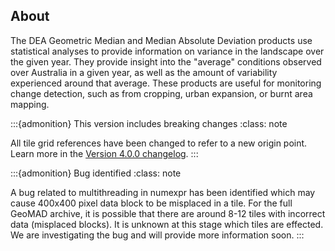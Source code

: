 ## About

The DEA Geometric Median and Median Absolute Deviation products use statistical analyses to provide information on variance in the landscape over the given year. They provide insight into the "average" conditions observed over Australia in a given year, as well as the amount of variability experienced around that average. These products are useful for monitoring change detection, such as from cropping, urban expansion, or burnt area mapping.

:::{admonition} This version includes breaking changes
:class: note

All tile grid references have been changed to refer to a new origin point. Learn more in the [Version 4.0.0 changelog](./?tab=history#v4.0.0).
:::

:::{admonition} Bug identified
:class: note

A bug related to multithreading in numexpr has been identified which may cause 400x400 pixel data block to be misplaced in a tile. For the full GeoMAD archive, it is possible that there are around 8-12 tiles with incorrect data (misplaced blocks). It is unknown at this stage which tiles are effected. We are investigating the bug and will provide more information soon.
:::

